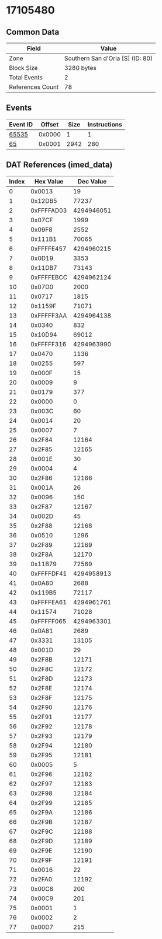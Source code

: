 # 17105480

## Common Data

| Field            | Value                            |
|------------------|----------------------------------|
| Zone             | Southern San d'Oria [S] (ID: 80) |
| Block Size       | 3280 bytes                       |
| Total Events     | 2                                |
| References Count | 78                               |

## Events

| Event ID            | Offset   |   Size |   Instructions |
|---------------------|----------|--------|----------------|
| [65535](./65535.md) | 0x0000   |      1 |              1 |
| [65](./65.md)       | 0x0001   |   2942 |            280 |

## DAT References (imed_data)

|   Index | Hex Value   |   Dec Value |
|---------|-------------|-------------|
|       0 | 0x0013      |          19 |
|       1 | 0x12DB5     |       77237 |
|       2 | 0xFFFFAD03  |  4294946051 |
|       3 | 0x07CF      |        1999 |
|       4 | 0x09F8      |        2552 |
|       5 | 0x111B1     |       70065 |
|       6 | 0xFFFFE457  |  4294960215 |
|       7 | 0x0D19      |        3353 |
|       8 | 0x11DB7     |       73143 |
|       9 | 0xFFFFEBCC  |  4294962124 |
|      10 | 0x07D0      |        2000 |
|      11 | 0x0717      |        1815 |
|      12 | 0x1159F     |       71071 |
|      13 | 0xFFFFF3AA  |  4294964138 |
|      14 | 0x0340      |         832 |
|      15 | 0x10D94     |       69012 |
|      16 | 0xFFFFF316  |  4294963990 |
|      17 | 0x0470      |        1136 |
|      18 | 0x0255      |         597 |
|      19 | 0x000F      |          15 |
|      20 | 0x0009      |           9 |
|      21 | 0x0179      |         377 |
|      22 | 0x0000      |           0 |
|      23 | 0x003C      |          60 |
|      24 | 0x0014      |          20 |
|      25 | 0x0007      |           7 |
|      26 | 0x2F84      |       12164 |
|      27 | 0x2F85      |       12165 |
|      28 | 0x001E      |          30 |
|      29 | 0x0004      |           4 |
|      30 | 0x2F86      |       12166 |
|      31 | 0x001A      |          26 |
|      32 | 0x0096      |         150 |
|      33 | 0x2F87      |       12167 |
|      34 | 0x002D      |          45 |
|      35 | 0x2F88      |       12168 |
|      36 | 0x0510      |        1296 |
|      37 | 0x2F89      |       12169 |
|      38 | 0x2F8A      |       12170 |
|      39 | 0x11B79     |       72569 |
|      40 | 0xFFFFDF41  |  4294958913 |
|      41 | 0x0A80      |        2688 |
|      42 | 0x119B5     |       72117 |
|      43 | 0xFFFFEA61  |  4294961761 |
|      44 | 0x11574     |       71028 |
|      45 | 0xFFFFF065  |  4294963301 |
|      46 | 0x0A81      |        2689 |
|      47 | 0x3331      |       13105 |
|      48 | 0x001D      |          29 |
|      49 | 0x2F8B      |       12171 |
|      50 | 0x2F8C      |       12172 |
|      51 | 0x2F8D      |       12173 |
|      52 | 0x2F8E      |       12174 |
|      53 | 0x2F8F      |       12175 |
|      54 | 0x2F90      |       12176 |
|      55 | 0x2F91      |       12177 |
|      56 | 0x2F92      |       12178 |
|      57 | 0x2F93      |       12179 |
|      58 | 0x2F94      |       12180 |
|      59 | 0x2F95      |       12181 |
|      60 | 0x0005      |           5 |
|      61 | 0x2F96      |       12182 |
|      62 | 0x2F97      |       12183 |
|      63 | 0x2F98      |       12184 |
|      64 | 0x2F99      |       12185 |
|      65 | 0x2F9A      |       12186 |
|      66 | 0x2F9B      |       12187 |
|      67 | 0x2F9C      |       12188 |
|      68 | 0x2F9D      |       12189 |
|      69 | 0x2F9E      |       12190 |
|      70 | 0x2F9F      |       12191 |
|      71 | 0x0016      |          22 |
|      72 | 0x2FA0      |       12192 |
|      73 | 0x00C8      |         200 |
|      74 | 0x00C9      |         201 |
|      75 | 0x0001      |           1 |
|      76 | 0x0002      |           2 |
|      77 | 0x00D7      |         215 |

